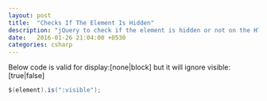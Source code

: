 ```yaml
---
layout: post
title:  "Checks If The Element Is Hidden"
description: "jQuery to check if the element is hidden or not on the HTML page"
date:   2016-01-26 21:04:00 +0530
categories: csharp
---
```


Below code is valid for display:[none|block] but it will ignore visible:[true|false] 

```csharp
$(element).is(":visible"); 
```